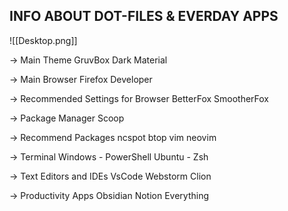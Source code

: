 ## INFO ABOUT DOT-FILES & EVERDAY APPS 

![[Desktop.png]]

→ Main Theme 
GruvBox Dark Material

→ Main Browser 
Firefox Developer

→ Recommended Settings for Browser
BetterFox
SmootherFox

→ Package Manager
Scoop

→ Recommend Packages
ncspot 
btop
vim 
neovim

→ Terminal 
Windows - PowerShell 
Ubuntu  -   Zsh

→ Text Editors and IDEs 
VsCode 
Webstorm 
Clion

→ Productivity Apps 
Obsidian 
Notion
Everything


